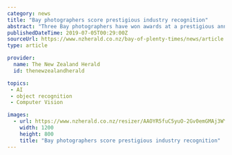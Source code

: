 ```yaml
---
category: news
title: "Bay photographers score prestigious industry recognition"
abstract: "Three Bay photographers have won awards at a prestigious annual national photography competition. Justin Aitken, 38, from Pāpāmoa has won the Wedding In-Camera Artistry category at the 2019 Nikon/NZ Institute of Professional Photography Iris Awards. It ..."
publishedDateTime: 2019-07-05T00:29:00Z
sourceUrl: https://www.nzherald.co.nz/bay-of-plenty-times/news/article.cfm?c_id=1503343&objectid=12246591
type: article

provider:
  name: The New Zealand Herald
  id: thenewzealandherald

topics:
 - AI
 - object recognition
 - Computer Vision

images:
  - url: https://www.nzherald.co.nz/resizer/AAOYR5fuC5yuO-2Gv0emGMAj3WY=/1200x0/smart/filters:quality(70)/arc-anglerfish-syd-prod-nzme.s3.amazonaws.com/public/CSVR7X5ET5F3XJ4E3CHVLN4KME.jpg
    width: 1200
    height: 800
    title: "Bay photographers score prestigious industry recognition"
---
```

